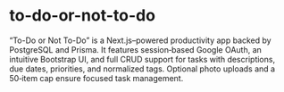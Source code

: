 # to-do-or-not-to-do
“To-Do or Not To-Do” is a Next.js–powered productivity app backed by PostgreSQL and Prisma. It features session‑based Google OAuth, an intuitive Bootstrap UI, and full CRUD support for tasks with descriptions, due dates, priorities, and normalized tags. Optional photo uploads and a 50‑item cap ensure focused task management.
